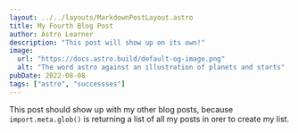 ```yaml
---
layout: ../../layouts/MarkdownPostLayout.astro
title: My Fourth Blog Post
author: Astro Learner
description: "This post will show up on its own!"
image:
  url: "https://docs.astro.build/default-og-image.png"
  alt: "The word astro against an illustration of planets and starts"
pubDate: 2022-08-08
tags: ["astro", "successses"]
---
```


This post should show up with my other blog posts, because `import.meta.glob()` is returning a list of all my posts in orer to create my list.
